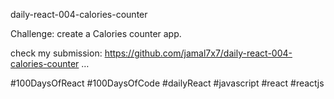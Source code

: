 daily-react-004-calories-counter

Challenge: create a Calories counter app.

check my submission: https://github.com/jamal7x7/daily-react-004-calories-counter …

#100DaysOfReact #100DaysOfCode #dailyReact #javascript #react #reactjs

